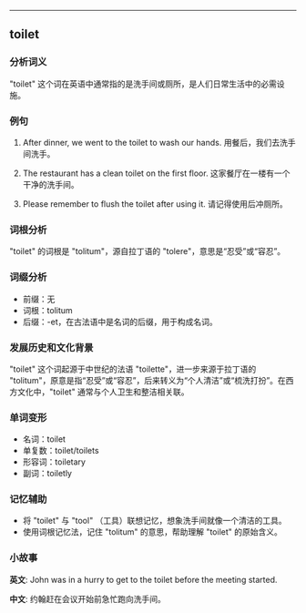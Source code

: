 
---------------
## toilet
### 分析词义
"toilet" 这个词在英语中通常指的是洗手间或厕所，是人们日常生活中的必需设施。

### 例句
1. After dinner, we went to the toilet to wash our hands.
   用餐后，我们去洗手间洗手。

2. The restaurant has a clean toilet on the first floor.
   这家餐厅在一楼有一个干净的洗手间。

3. Please remember to flush the toilet after using it.
   请记得使用后冲厕所。

### 词根分析
"toilet" 的词根是 "tolitum"，源自拉丁语的 "tolere"，意思是“忍受”或“容忍”。

### 词缀分析
- 前缀：无
- 词根：tolitum
- 后缀：-et，在古法语中是名词的后缀，用于构成名词。

### 发展历史和文化背景
"toilet" 这个词起源于中世纪的法语 "toilette"，进一步来源于拉丁语的 "tolitum"，原意是指“忍受”或“容忍”，后来转义为“个人清洁”或“梳洗打扮”。在西方文化中，"toilet" 通常与个人卫生和整洁相关联。

### 单词变形
- 名词：toilet
- 单复数：toilet/toilets
- 形容词：toiletary
- 副词：toiletly

### 记忆辅助
- 将 "toilet" 与 "tool" （工具）联想记忆，想象洗手间就像一个清洁的工具。
- 使用词根记忆法，记住 "tolitum" 的意思，帮助理解 "toilet" 的原始含义。

### 小故事
**英文**:
John was in a hurry to get to the toilet before the meeting started.

**中文**:
约翰赶在会议开始前急忙跑向洗手间。

